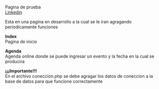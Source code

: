 Pagina de prueba\
[Linkedin](https://www.linkedin.com/in/maximilianoraguirre)

Esta en una pagina en desarrollo a la cual se le iran agragando periodicamente funciones

__Index__\
Pagina de inicio

__Agenda__\
Agenda online donde se puede ingresar un evento y la fecha en la cual se producira


__¡¡¡Importante!!!__\
En el archivo coneccion.php se debe agragar los datos de coneccion a la base de datos para que funcione correctamente

